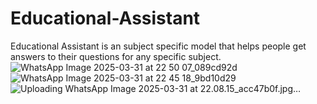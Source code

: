 # Educational-Assistant
Educational Assistant is an subject specific model that helps people get answers to their questions for any specific subject.
![WhatsApp Image 2025-03-31 at 22 50 07_089cd92d](https://github.com/user-attachments/assets/b519ea24-ca27-48af-9afc-80835390f11e)
![WhatsApp Image 2025-03-31 at 22 45 18_9bd10d29](https://github.com/user-attachments/assets/051aab0d-375a-4524-9b83-3f3f679e3341)
![Uploading WhatsApp Image 2025-03-31 at 22.08.15_acc47b0f.jpg…]()
